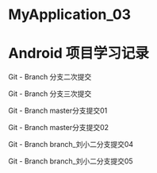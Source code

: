 # MyApplication_03
# Android 项目学习记录


Git - Branch 分支二次提交

Git - Branch 分支三次提交

Git - Branch master分支提交01

Git - Branch master分支提交02

Git - Branch branch_刘小二分支提交04

Git - Branch branch_刘小二分支提交05